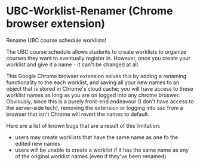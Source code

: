 # UBC-Worklist-Renamer (Chrome browser extension)
Rename UBC course schedule worklists! 

The UBC course schedule allows students to create worklists to organize courses they want to eventually register in. However, once you create your worklist and give it a name - it can't be changed at all. 

This Google Chrome browser extension solves this by adding a renaming functionality to the each worklist, and saving all your new names to an object that is stored in Chrome's cloud cache; you will have access to these worklist names as long as you are on logged into any chrome broswer. Obviously, since this is a purely front-end endeavour (I don't have access to the server-side tech), removing the extension or logging into ssc from a browser that isn't Chrome will revert the names to default. 

Here are a list of known bugs that are a result of this limitation: 
  - users may create worklists that have the same name as one fo the edited new names
  - users will be unable to create a worklist if it has the same name as any of the original worklist names (even if they've been renamed)
